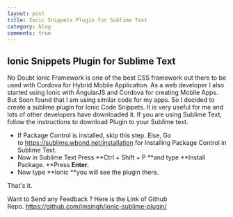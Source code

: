 ```yaml
---
layout: post
title: Ionic Snippets Plugin for Sublime Text
category: blog
comments: true
---
```


## Ionic Snippets Plugin for Sublime Text

No Doubt Ionic Framework is one of the best CSS framework out there to be used with Cordova for Hybrid Mobile Application. As a web developer I also started using Ionic with AngularJS and Cordova for creating Mobile Apps. But Soon found that I am using similar code for my apps. So I decided to create a sublime plugin for Ionic Code Snippets. It is very useful for me and lots of other developers have downloaded it. If you are using Sublime Text, follow the instructions to download Plugin to your Sublime text.

  * If Package Control is installed, skip this step. Else, Go to <https://sublime.wbond.net/installation> for Installing Package Control in Sublime Text.
  * Now in Sublime Text Press **Ctrl + Shift + P **and type **Install Package. **Press **Enter.**
  * Now type **Ionic **you will see the plugin there.
  
That's it.

Want to Send any Feedback ? Here is the Link of Github Repo. <https://github.com/imsingh/ionic-sublime-plugin/>
